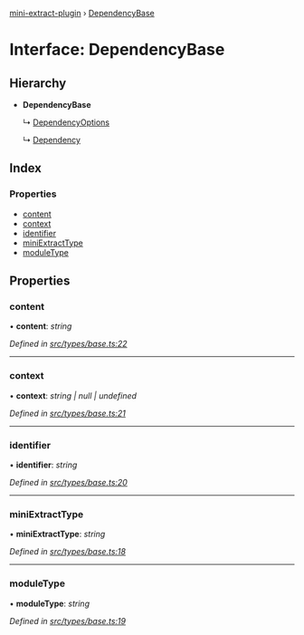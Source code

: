 [mini-extract-plugin](../README.md) › [DependencyBase](dependencybase.md)

# Interface: DependencyBase

## Hierarchy

* **DependencyBase**

  ↳ [DependencyOptions](dependencyoptions.md)

  ↳ [Dependency](../classes/dependency.md)

## Index

### Properties

* [content](dependencybase.md#content)
* [context](dependencybase.md#context)
* [identifier](dependencybase.md#identifier)
* [miniExtractType](dependencybase.md#miniextracttype)
* [moduleType](dependencybase.md#moduletype)

## Properties

###  content

• **content**: *string*

*Defined in [src/types/base.ts:22](https://github.com/JuroOravec/mini-extract-plugin/blob/b97da5f/src/types/base.ts#L22)*

___

###  context

• **context**: *string | null | undefined*

*Defined in [src/types/base.ts:21](https://github.com/JuroOravec/mini-extract-plugin/blob/b97da5f/src/types/base.ts#L21)*

___

###  identifier

• **identifier**: *string*

*Defined in [src/types/base.ts:20](https://github.com/JuroOravec/mini-extract-plugin/blob/b97da5f/src/types/base.ts#L20)*

___

###  miniExtractType

• **miniExtractType**: *string*

*Defined in [src/types/base.ts:18](https://github.com/JuroOravec/mini-extract-plugin/blob/b97da5f/src/types/base.ts#L18)*

___

###  moduleType

• **moduleType**: *string*

*Defined in [src/types/base.ts:19](https://github.com/JuroOravec/mini-extract-plugin/blob/b97da5f/src/types/base.ts#L19)*
